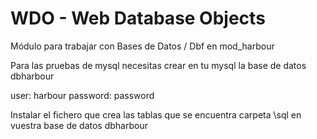 ﻿WDO - Web Database Objects
==========================

Módulo para trabajar con Bases de Datos / Dbf en mod_harbour

Para las pruebas de mysql necesitas crear en tu mysql la base de datos dbharbour

user: harbour
password: password

Instalar el fichero que crea las tablas que se encuentra carpeta \sql en vuestra base de datos dbharbour 
